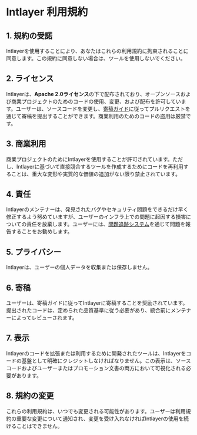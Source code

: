 # Intlayer 利用規約

## 1. 規約の受諾

Intlayerを使用することにより、あなたはこれらの利用規約に拘束されることに同意します。この規約に同意しない場合は、ツールを使用しないでください。

## 2. ライセンス

Intlayerは、**Apache 2.0ライセンス**の下で配布されており、オープンソースおよび商業プロジェクトのためのコードの使用、変更、および配布を許可しています。ユーザーは、ソースコードを変更し、[寄稿ガイド](https://github.com/aymericzip/intlayer/blob/main/docs/ja/CONTRIBUTING.md)に従ってプルリクエストを通じて寄稿を提出することができます。商業利用のためのコードの盗用は厳禁です。

## 3. 商業利用

商業プロジェクトのためにIntlayerを使用することが許可されています。ただし、Intlayerに基づいて直接競合するツールを作成するためにコードを再利用することは、重大な変形や実質的な価値の追加がない限り禁止されています。

## 4. 責任

Intlayerのメンテナーは、発見されたバグやセキュリティ問題をできるだけ早く修正するよう努めていますが、ユーザーのインフラ上での問題に起因する損害についての責任を放棄します。ユーザーには、[問題追跡システム](https://github.com/aymericzip/intlayer/issues)を通じて問題を報告することをお勧めします。

## 5. プライバシー

Intlayerは、ユーザーの個人データを収集または保存しません。

## 6. 寄稿

ユーザーは、寄稿ガイドに従ってIntlayerに寄稿することを奨励されています。提出されたコードは、定められた品質基準に従う必要があり、統合前にメンテナーによってレビューされます。

## 7. 表示

Intlayerのコードを拡張または利用するために開発されたツールは、Intlayerをコードの基盤として明確にクレジットしなければなりません。この表示は、ソースコードおよびユーザーまたはプロモーション文書の両方において可視化される必要があります。

## 8. 規約の変更

これらの利用規約は、いつでも変更される可能性があります。ユーザーは利用規約の重要な変更について通知され、変更を受け入れなければIntlayerの使用を続けることはできません。
